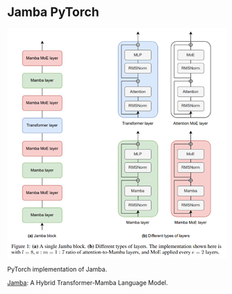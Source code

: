 # Jamba PyTorch

<p align="center">
  <img src="Jamba.png" alt="Jamba" style="display:block; margin:auto; width:680px;" />
</p>

PyTorch implementation of Jamba.

[Jamba](https://arxiv.org/abs/2403.19887): A Hybrid Transformer-Mamba Language Model.
